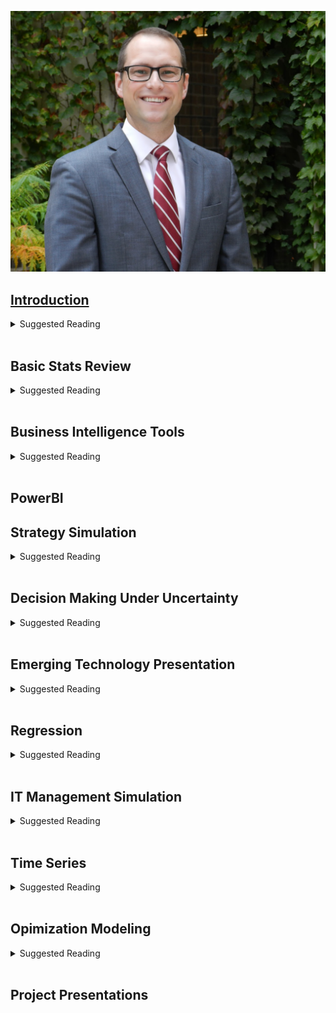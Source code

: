![image](/assets/personal_photo.jpg)


## [Introduction](https://gannawag.github.io/IR_management_analytics/lectures/Lecture%201%20Introduction.html#/title-slide)
<details><summary>Suggested Reading</summary>

*BA Chapter 1 Introduction to Business Analytics*

</details><br/>

## Basic Stats Review

<details><summary>Suggested Reading</summary>

*AI Chapter 1-2: The Age of AI; Rethinking the Firm*

*BA Chapter 2-3 Describing the Distribution of a Variables; Finding Relationships among Variables*

</details><br/>

## Business Intelligence Tools

<details><summary>Suggested Reading</summary>

*AI Chapter 3-4 the AI Factory; Re-architecting the Firm*

*BA Chapter 4 Business Intelligence (BI) Tools for Data Analysis*

</details><br/>

## PowerBI

## Strategy Simulation

<details><summary>Suggested Reading</summary>

*AI 5-6 Becoming an AI company; Strategy for a New Age*

*Data Analytics Simulation: Strategic Decision Making*

</details><br/>

## Decision Making Under Uncertainty

<details><summary>Suggested Reading</summary>

*Data Analytics Simulation Debrief* 

*BA Chapter 6 Decision Making under Uncertainty*

</details><br/>

## Emerging Technology Presentation

<details><summary>Suggested Reading</summary>

*AI Chapter 7-8 Strategic Collisions; the Ethics of Digital Scale, Scope and Learning*

</details><br/>

## Regression

<details><summary>Suggested Reading</summary>

*BA Chapter 10 Estimating Relationships* 

*BA Chapter 11 Regression Analysis: Statistical Inference*

</details><br/>

## IT Management Simulation

<details><summary>Suggested Reading</summary>

*AI Chapter 9-10 the New Meta; A Leadership Mandate*

</details><br/>

## Time Series

<details><summary>Suggested Reading</summary>

*BA Chapter 12 Time Series Analysis and Forecasting*

</details><br/>

## Opimization Modeling

<details><summary>Suggested Reading</summary>

*BA Chapter 13 Introduction to Optimization Modeling*

</details><br/>

## Project Presentations
